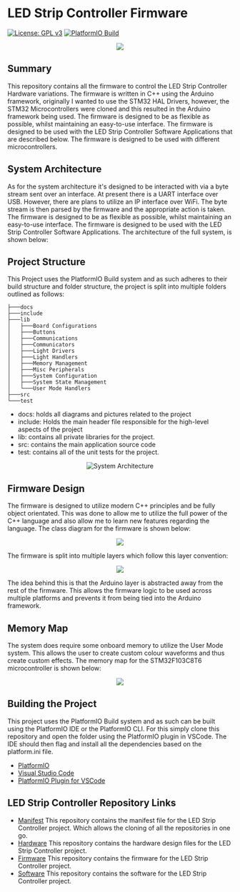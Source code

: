 # LED Strip Controller Firmware
[![License: GPL v3](https://img.shields.io/badge/License-GPLv3-blue.svg)](https://www.gnu.org/licenses/gpl-3.0) [![PlatformIO Build](https://github.com/ScottGibb/LED-Strip-Controller-Firmware/actions/workflows/Build.yaml/badge.svg?branch=main)](https://github.com/ScottGibb/LED-Strip-Controller-Firmware/actions/workflows/Build.yaml)
<center>
<img src="docs/Languages-And-Tools.png">
</center>

## Summary

This repository contains all the firmware to control the LED Strip Controller Hardware variations. The firmware is written in C++ using the Arduino framework, originally I wanted to use the STM32 HAL Drivers, however, the STM32 Microcontrollers were cloned and this resulted in the Arduino framework being used. The firmware is designed to be as flexible as possible, whilst maintaining an easy-to-use interface. The firmware is designed to be used with the LED Strip Controller Software Applications that are described below. The firmware is designed to be used with different microcontrollers.

## System Architecture

As for the system architecture it's designed to be interacted with via a byte stream sent over an interface. At present there is a UART interface over USB. However, there are plans to utilize an IP interface over WiFi. The byte stream is then parsed by the firmware and the appropriate action is taken. The firmware is designed to be as flexible as possible, whilst maintaining an easy-to-use interface. The firmware is designed to be used with the LED Strip Controller Software Applications. The architecture of the full system, is shown below:

## Project Structure

This Project uses the PlatformIO Build system and as such adheres to their build structure and folder structure, the project is split into multiple folders outlined as follows:

```
├───docs
├───include
├───lib
│   ├───Board Configurations
│   ├───Buttons
│   ├───Communications
│   ├───Communicators
│   ├───Light Drivers
│   ├───Light Handlers
│   ├───Memory Management
│   ├───Misc Peripherals
│   ├───System Configuration
│   ├───System State Management
│   └───User Mode Handlers
├───src
└───test
```
- docs: holds all diagrams and pictures related to the project
- include: Holds the main header file responsible for the high-level aspects of the project
- lib: contains all private libraries for the project.
- src: contains the main application source code
- test: contains all of the unit tests for the project.
<center>

![System Architecture](docs/High_Level_System_Diagram.png)

</center>

## Firmware Design

The firmware is designed to utilize modern C++ principles and be fully object orientated. This was done to allow me to utilize the full power of the C++ language and also allow me to learn new features regarding the language. The class diagram for the firmware is shown below:

<center>
<img src = "docs/Diagrams-Firmware Class Diagram.png">
</center>

The firmware is split into multiple layers which follow this layer convention:

<center>
<img src = "docs/Diagrams-Firmware Abstraction Layers.png">
</center>

The idea behind this is that the Arduino layer is abstracted away from the rest of the firmware. This allows the firmware logic to be used across multiple platforms and prevents it from being tied into the Arduino framework.


## Memory Map

The system does require some onboard memory to utilize the User Mode system. This allows the user to create custom colour waveforms and thus create custom effects. The memory map for the STM32F103C8T6 microcontroller is shown below:

<center>
<img src = "docs/Memory Map.png">
</center>


## Building the Project

This project uses the PlatformIO Build system and as such can be built using the PlatformIO IDE or the PlatformIO CLI. For this simply clone this repository and open the folder using the PlatformIO plugin in VSCode. The IDE should then flag and install all the dependencies based on the platform.ini file.

- [PlatformIO](https://platformio.org/)
- [Visual Studio Code](https://code.visualstudio.com/)
- [PlatformIO Plugin for VSCode](https://marketplace.visualstudio.com/items?itemName=platformio.platformio-ide)

## LED Strip Controller Repository Links

- [Manifest](https://github.com/ScottGibb/LED-Strip-Controller-Manifest) This repository contains the manifest file for the LED Strip Controller project. Which allows the cloning of all the repositories in one go.
- [Hardware](https://github.com/ScottGibb/LED-Strip-Controller-Hardware) This repository contains the hardware design files for the LED Strip Controller project.
- [Firmware](https://github.com/ScottGibb/LED-Strip-Controller-Firmware) This repository contains the firmware for the LED Strip Controller project.
- [Software](https://github.com/ScottGibb/LED-Strip-Controller-Software) This repository contains the software for the LED Strip Controller project.

